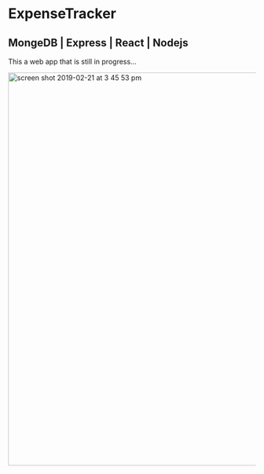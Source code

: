 # ExpenseTracker

## MongeDB | Express | React | Nodejs

This a web app that is still in progress...

<img width="800" alt="screen shot 2019-02-21 at 3 45 53 pm" src="https://user-images.githubusercontent.com/14052885/53144325-f24b7c80-35ef-11e9-9ac4-e820181ef20f.png">
